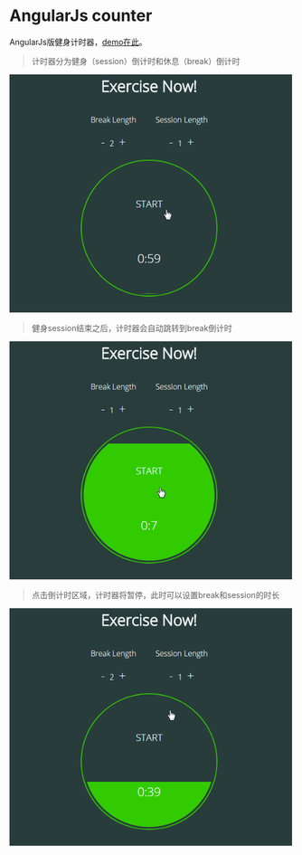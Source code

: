 # AngularJs counter

AngularJs版健身计时器，[demo在此](https://therefor.github.io/angularjs-counter/)。

> 计时器分为健身（session）倒计时和休息（break）倒计时

<img src='./demo-gif/start.gif' width='500px'>

> 健身session结束之后，计时器会自动跳转到break倒计时

<img src='./demo-gif/transform.gif' width='500px'>

> 点击倒计时区域，计时器将暂停，此时可以设置break和session的时长

<img src='./demo-gif/pause-and-set.gif' width='500px'>